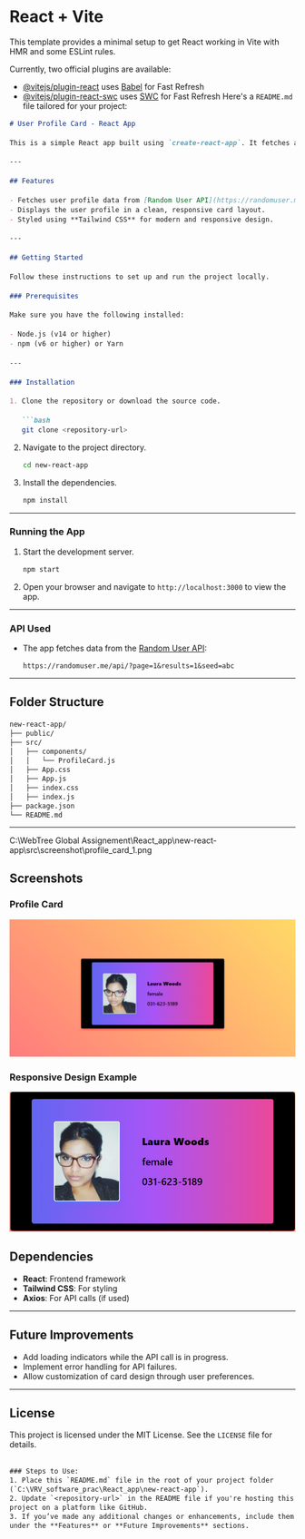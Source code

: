 # React + Vite

This template provides a minimal setup to get React working in Vite with HMR and some ESLint rules.

Currently, two official plugins are available:

- [@vitejs/plugin-react](https://github.com/vitejs/vite-plugin-react/blob/main/packages/plugin-react/README.md) uses [Babel](https://babeljs.io/) for Fast Refresh
- [@vitejs/plugin-react-swc](https://github.com/vitejs/vite-plugin-react-swc) uses [SWC](https://swc.rs/) for Fast Refresh
Here's a `README.md` file tailored for your project:

```markdown
# User Profile Card - React App

This is a simple React app built using `create-react-app`. It fetches a random user's profile data from an API and displays it in a styled card format, following the given design guidelines.

---

## Features

- Fetches user profile data from [Random User API](https://randomuser.me/api/).
- Displays the user profile in a clean, responsive card layout.
- Styled using **Tailwind CSS** for modern and responsive design.

---

## Getting Started

Follow these instructions to set up and run the project locally.

### Prerequisites

Make sure you have the following installed:

- Node.js (v14 or higher)
- npm (v6 or higher) or Yarn

---

### Installation

1. Clone the repository or download the source code.

   ```bash
   git clone <repository-url>
   ```

2. Navigate to the project directory.

   ```bash
   cd new-react-app
   ```

3. Install the dependencies.

   ```bash
   npm install
   ```

---

### Running the App

1. Start the development server.

   ```bash
   npm start
   ```

2. Open your browser and navigate to `http://localhost:3000` to view the app.

---

### API Used

- The app fetches data from the [Random User API](https://randomuser.me/api/):
  ```
  https://randomuser.me/api/?page=1&results=1&seed=abc
  ```

---

## Folder Structure

```
new-react-app/
├── public/
├── src/
│   ├── components/
│   │   └── ProfileCard.js
│   ├── App.css
│   ├── App.js
│   ├── index.css
│   ├── index.js
├── package.json
└── README.md
```

---
C:\WebTree Global Assignement\React_app\new-react-app\src\screenshot\profile_card_1.png


## Screenshots

### Profile Card
![Profile Card Screenshot](./src/screenshot/profile_card_1.png)

### Responsive Design Example
![Responsive Design Screenshot](./src/screenshot/profile_card_2.png)


## Dependencies

- **React**: Frontend framework
- **Tailwind CSS**: For styling
- **Axios**: For API calls (if used)

---

## Future Improvements

- Add loading indicators while the API call is in progress.
- Implement error handling for API failures.
- Allow customization of card design through user preferences.

---

## License

This project is licensed under the MIT License. See the `LICENSE` file for details.
```

### Steps to Use:
1. Place this `README.md` file in the root of your project folder (`C:\VRV_software_prac\React_app\new-react-app`).
2. Update `<repository-url>` in the README file if you're hosting this project on a platform like GitHub.
3. If you’ve made any additional changes or enhancements, include them under the **Features** or **Future Improvements** sections.